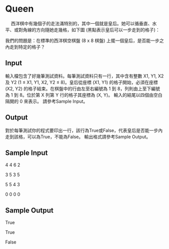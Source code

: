 # Queen
　
西洋棋中有幾個子的走法滿特別的，其中一個就是皇后。她可以循垂直、水平、或對角線的方向隨她走幾格，如下圖 (黑點表示皇后可以一步走到的格子)：

我們的問題是：在標準的西洋棋空棋盤 (8 x 8 棋盤) 上擺一個皇后，是否能一步之內走到特定的格子？
## Input
輸入檔包含了好幾筆測試資料。每筆測試資料只有一行，其中含有整數 X1, Y1, X2 及 Y2 (1 ≤ X1, Y1, X2, Y2 ≤ 8)。皇后從座標 (X1, Y1) 的格子開始，必須在座標 (X2, Y2) 的格子結束。在棋盤中的行由左至右編號為 1 到 8，列則由上至下編號為 1 到 8。位於第 X 列第 Y 行的格子其座標為 (X, Y)。
輸入的結尾以四個由空白隔開的 0 來表示。
請參考Sample Input。
## Output
對於每筆測試你的程式要印出一行，該行為True或False，代表皇后是否能一步內走到該格，可以為True，不能為False。
輸出格式請參考Sample Output。
## Sample Input
4 4 6 2

3 5 3 5

5 5 4 3

0 0 0 0
## Sample Output
True

True

False


